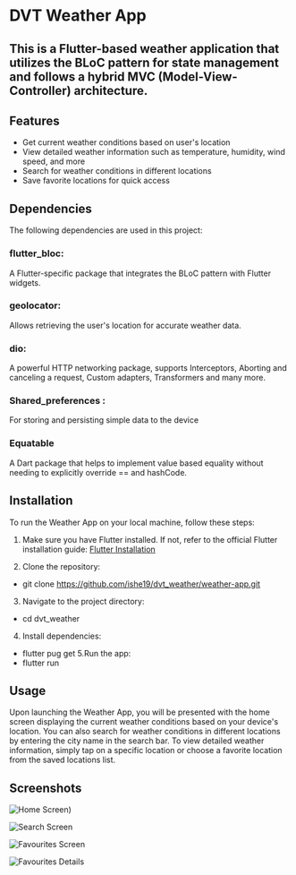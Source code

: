 # DVT Weather App



## This is a Flutter-based weather application that utilizes the BLoC pattern for state management and follows a hybrid MVC (Model-View-Controller) architecture.

## Features
- Get current weather conditions based on user's location
- View detailed weather information such as temperature, humidity, wind speed, and more
- Search for weather conditions in different locations
- Save favorite locations for quick access

## Dependencies
The following dependencies are used in this project:

### flutter_bloc: 
  A Flutter-specific package that integrates the BLoC pattern with Flutter widgets.

### geolocator: 
  Allows retrieving the user's location for accurate weather data.

### dio:
  A powerful HTTP networking package, supports Interceptors, Aborting and canceling a request, Custom adapters, Transformers and many more.

### Shared_preferences :
  For storing and persisting simple data to the device

### Equatable
  A Dart package that helps to implement value based equality without needing to explicitly override == and hashCode.


## Installation
To run the Weather App on your local machine, follow these steps:

1. Make sure you have Flutter installed. If not, refer to the official Flutter installation guide: [Flutter Installation](https://docs.flutter.dev/get-started/install)

2. Clone the repository:
  - git clone https://github.com/ishe19/dvt_weather/weather-app.git
3. Navigate to the project directory:
  - cd dvt_weather
4. Install dependencies:
  - flutter pug get
5.Run the app:
  - flutter run

## Usage
Upon launching the Weather App, you will be presented with the home screen displaying the current weather conditions based on your device's location. You can also search for weather conditions in different locations by entering the city name in the search bar.
To view detailed weather information, simply tap on a specific location or choose a favorite location from the saved locations list.

## Screenshots

![Home Screen](https://github.com/ishe19/dvt_weather/blob/main/assets/screenshots/home_screen.png))

![Search Screen](https://github.com/ishe19/dvt_weather/blob/main/assets/screenshots/home_screen.png)

![Favourites Screen](https://github.com/ishe19/dvt_weather/blob/main/assets/screenshots/search_screen.png)

![Favourites Details](https://github.com/ishe19/dvt_weather/blob/main/assets/screenshots/Favourites_Details_Screen.png)




